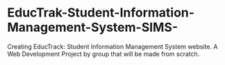 # EducTrak-Student-Information-Management-System-SIMS-
Creating EducTrack: Student Information Management System website. A Web Development Project by group that will be made from scratch.
